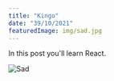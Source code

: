 ```yaml
---
title: "Kingo"
date: "39/10/2021"
featuredImage: img/sad.jpg
---
```


In this post you'll learn React.

![Sad](img/sad.jpg)

